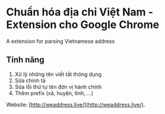 # Chuẩn hóa  địa chỉ Việt Nam - Extension cho Google Chrome
A extension for parsing Vietnamese address


## Tính năng
1. Xử lỹ những tên viết tắt thông dụng
2. Sửa chính tả
3. Sửa lỗi thứ tự tên đơn vị hành chính
4. Thêm prefix (xã, huyện, tỉnh, ...)


Website: [http://weaddress.live/](http://weaddress.live/).
